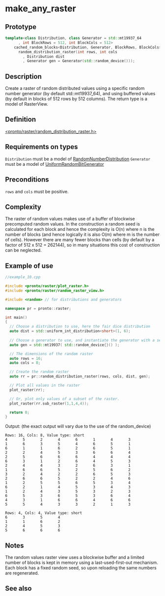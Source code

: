 # make_any_raster
## Prototype
```cpp
template<class Distribution, class Generator = std::mt19937_64
      , int BlockRows = 512, int BlockCols = 512>
    cached_random_blocks<Distribution, Generator, BlockRows, BlockCols>
      random_distribution_raster(int rows, int cols
        , Distribution dist
        , Generator gen = Generator(std::random_device()));
```
## Description
Create a raster of random distributed values using a specific random number generator (by default std::mt19937_64), and using buffered values (by default in blocks of 512 rows by 512 columns). The return type is a model of RasterView.

## Definition
[<pronto/raster/random_distribution_raster.h>](./../../include/pronto/raster/random_distribution_raster.h)

## Requirements on types
`Distribution` must be a model of [RandomNumberDistribution](http://en.cppreference.com/w/cpp/concept/RandomNumberDistribution)
`Generator` must be a model of [UniformRandomBitGenerator](http://en.cppreference.com/w/cpp/concept/UniformRandomBitGenerator)


## Preconditions
`rows` and `cols` must be positive.

## Complexity
The raster of random values makes use of a buffer of blockwise precomputed random values. In the construction a random seed is calculated for each block and hence the complexity is O(n) where n is the number of blocks (and hence logically it is also O(m) where m is the number of cells). However there are many fewer blocks than cells (by default by a factor of 512 x 512 = 262144), so in many situations this cost of construction can be neglected.

## Example of use

```cpp
//example_10.cpp

#include <pronto/raster/plot_raster.h>
#include <pronto/raster/random_raster_view.h>

#include <random> // for distributions and generators

namespace pr = pronto::raster;

int main()
{
  // Choose a distribution to use, here the fair dice distribution
  auto dist = std::uniform_int_distribution<short>(1, 6);
  
  // Choose a generator to use, and instantiate the generator with a seed
  auto gen = std::mt19937( std::random_device{}() );

  // The dimensions of the random raster
  auto rows = 16;
  auto cols = 8;

  // Create the random raster
  auto rr = pr::random_distribution_raster(rows, cols, dist, gen);

  // Plot all values in the raster
  plot_raster(rr);

  // Or, plot only values of a subset of the raster.
  plot_raster(rr.sub_raster(1,1,4,4));

  return 0;
}
```

Output: (the exact output will vary due to the use of the random_device)

```
Rows: 16, Cols: 8, Value type: short
4       5       2       4       6       1       4       3
1       6       3       5       4       6       5       1
6       1       1       6       2       6       5       1
2       2       4       5       3       6       6       4
2       5       6       6       6       4       4       4
6       3       1       2       6       4       5       3
2       4       4       3       2       6       3       1
1       6       6       5       2       5       6       2
3       2       4       2       2       6       5       3
2       6       6       5       2       2       4       6
1       2       5       5       6       5       3       4
6       2       1       4       5       3       4       3
1       2       4       3       5       3       2       3
6       5       3       6       5       3       6       4
4       3       1       6       6       4       6       6
5       5       4       3       3       2       1       3

Rows: 4, Cols: 4, Value type: short
6       3       5       4
1       1       6       2
2       4       5       3
5       6       6       6
```

## Notes
The random values raster view uses a blockwise buffer and a limited number of blocks is kept in memory using a last-used-first-out mechanism. Each block has a fixed random seed, so upon reloading the same numbers are regenerated.

## See also